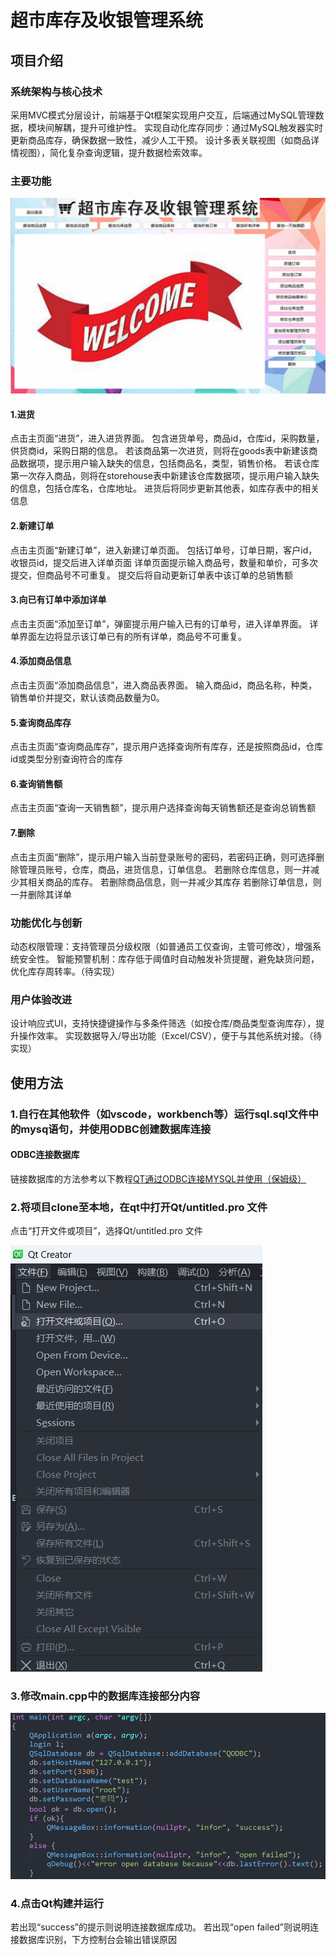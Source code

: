 # 超市库存及收银管理系统

## 项目介绍

### 系统架构与核心技术

采用MVC模式分层设计，前端基于Qt框架实现用户交互，后端通过MySQL管理数据，模块间解耦，提升可维护性。
实现自动化库存同步：通过MySQL触发器实时更新商品库存，确保数据一致性，减少人工干预。
设计多表关联视图（如商品详情视图），简化复杂查询逻辑，提升数据检索效率。

### 主要功能

![](https://github.com/yangwangxingkong165/supermarket/raw/main/Qt/photo/14.png)

#### 1.进货
点击主页面“进货”，进入进货界面。
包含进货单号，商品id，仓库id，采购数量，供货商id，采购日期的信息。
若该商品第一次进货，则将在goods表中新建该商品数据项，提示用户输入缺失的信息，包括商品名，类型，销售价格。
若该仓库第一次存入商品，则将在storehouse表中新建该仓库数据项，提示用户输入缺失的信息，包括仓库名，仓库地址。
进货后将同步更新其他表，如库存表中的相关信息

#### 2.新建订单
点击主页面“新建订单”，进入新建订单页面。
包括订单号，订单日期，客户id，收银员id，提交后进入详单页面
详单页面提示输入商品号，数量和单价，可多次提交，但商品号不可重复。
提交后将自动更新订单表中该订单的总销售额

#### 3.向已有订单中添加详单

点击主页面“添加至订单”，弹窗提示用户输入已有的订单号，进入详单界面。
详单界面左边将显示该订单已有的所有详单，商品号不可重复。

#### 4.添加商品信息

点击主页面“添加商品信息”，进入商品表界面。
输入商品id，商品名称，种类，销售单价并提交，默认该商品数量为0。

#### 5.查询商品库存

点击主页面“查询商品库存”，提示用户选择查询所有库存，还是按照商品id，仓库id或类型分别查询符合的库存

#### 6.查询销售额

点击主页面“查询一天销售额”，提示用户选择查询每天销售额还是查询总销售额

#### 7.删除

点击主页面“删除”，提示用户输入当前登录账号的密码，若密码正确，则可选择删除管理员账号，仓库，商品，进货信息，订单信息。
若删除仓库信息，则一并减少其相关商品的库存。
若删除商品信息，则一并减少其库存
若删除订单信息，则一并删除其详单

### 功能优化与创新

动态权限管理：支持管理员分级权限（如普通员工仅查询，主管可修改），增强系统安全性。
智能预警机制：库存低于阈值时自动触发补货提醒，避免缺货问题，优化库存周转率。（待实现）

### 用户体验改进

设计响应式UI，支持快捷键操作与多条件筛选（如按仓库/商品类型查询库存），提升操作效率。
实现数据导入/导出功能（Excel/CSV），便于与其他系统对接。（待实现）

## 使用方法

### 1.自行在其他软件（如vscode，workbench等）运行sql.sql文件中的mysq语句，并使用ODBC创建数据库连接

#### ODBC连接数据库

链接数据库的方法参考以下教程[QT通过ODBC连接MYSQL并使用（保姆级）](https://blog.csdn.net/qq_72583325/article/details/133967965)

### 2.将项目clone至本地，在qt中打开Qt/untitled.pro 文件

点击“打开文件或项目”，选择Qt/untitled.pro 文件

![](https://github.com/yangwangxingkong165/supermarket/raw/main/Qt/photo/13.png)

### 3.修改main.cpp中的数据库连接部分内容
![](https://github.com/yangwangxingkong165/supermarket/raw/main/Qt/photo/12.png)

### 4.点击Qt构建并运行
若出现“success”的提示则说明连接数据库成功。
若出现“open failed”则说明连接数据库识别，下方控制台会输出错误原因
